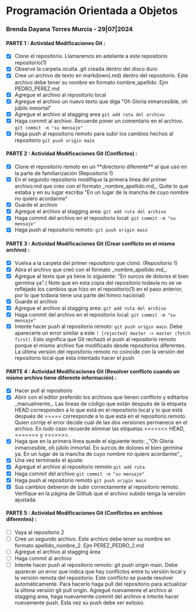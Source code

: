 ﻿# Programación Orientada a Objetos

### Brenda Dayana Torres Murcia - 29|07|2024


####  PARTE 1 : Actividad Modificaciones Git :

- [x] Clone el repositorio. Llamaremos en adelante a este repositorio repositorio(1)
- [x] Observe la carpeta oculta .git creada dentro del disco duro
- [x] Cree un archivo de texto en markdown(.md) dentro del repositorio. Este archivo debe tener su nombre en formato nombre\_apellido. Ejm PEDRO\_PEREZ.md
- [x] Agregue el archivo al repositorio local
- [x] Agregue el archivo un nuevo texto que diga "Oh Gloria inmarcesible, oh júbilo inmortal"
- [x] Agregue el archivo al stagging area  `git add ruta del archivo`
- [x] Haga commit al archivo. Recuerde poner un comentario en el archivo.  `git commit -m "su mensaje"`
- [x]  Haga push al repositorio remoto para subir los cambios hechos al repositorio  `git push origin main`

#### PARTE 2 : Actividad Modificaciones Git (Conflictos) :

- [x]  Clone el repositorio remoto en un  \*\*directorio diferente\*\*  al que usó en la parte de familiarización (Repositorio 1)
- [x]  En el segundo repositorio modifique la primera línea del primer archivo.md que creo con el formato  \_nombre\_apellido.md\_. Quite lo que estaba y en su lugar escriba "En un lugar de la mancha de cuyo nombre no quiero acordarme"
- [x] Guarde el archivo
- [x] Agregue el archivo al stagging area:  `git add ruta del archivo`
- [x] Haga commit del archivo en el repositorio local:  `git commit -m "su mensaje"`
- [x] Haga push al repositorio remoto:  `git push origin main`

#### PARTE 3 : Actividad Modificaciones Git (Crear conflicto en el mismo archivo) :

- [x]  Vuelva a la carpeta del primer repositorio que clonó. (Repositorio 1)
- [x]   Abra el archivo que creó con el formato  \_nombre\_apellido.md\_.
- [x]   Agregue al texto que ya tiene lo siguiente: "En surcos de dolores el bien germina ya".( Note que en esta copia del repositorio todavía no se ve reflejado los cambios que hizo en el repositorio(1) en el paso anterior, por lo que todavía tiene una parte del himno nacional)
- [x]   Guarde el archivo
- [x]   Agregue el archivo al stagging area:  `git add ruta del archivo`
- [x]  Haga commit del archivo en el repositorio local:  `git commit -m "su mensaje"`
- [x]   Intente hacer push al repositorio remoto:  `git push origin main`. Debe aparecerle un error similar a este  `! [rejected] master -> master (fetch first)`. Esto significa que Git rechazó el push al repositorio remoto porque el mismo archivo fue modificado desde repositorios diferentes. La última versión del repositorio remoto no coincide con la versión del repositorio local que esta intentado hacer el push

#### PARTE 4 : Actividad Modificaciones Git (Resolver conflicto cuando un mismo archivo tiene diferente información) :

- [x] Hacer pull al repositorio
- [x] Abrir con el editor preferido los archivos que tienen conflicto y editarlos  \_manualmente\_. Las líneas de código que están después de la etiqueta HEAD corresponden a lo que está en el repositorio local y lo que está después de ===== corresponde a lo que está en el repositorio remoto. Quien corrije el error decide cuál de las dos versiones permanece en el archivo. En todo caso recuerde eliminar las etiquetas <<<<<<< HEAD, ======= y >>>>>>>.
- [x] Haga que en la primera línea quede el siguiente texto:  \_"Oh Gloria inmarcesible, oh júbilo inmortal. En surcos de dolores el bien germina ya. En un lugar de la mancha de cuyo nombre no quiero acordarme"\_
- [x]  Una vez terminado el ajuste:
- [x] Agregué el archivo al repositorio remoto  `git add ruta`
- [x] Haga commit del archivo  `git commit -m "su mensaje"`
- [x]  Haga push al repositorio remoto  `git push origin main`
- [x] Sus cambios debieron de subir correctamente al repositorio remoto. Verifique en la página de Github que el archivo subido tenga la versión ajustada.

#### PARTE 5 : Actividad Modificaciones Git (Conflictos en archivos diferentes) :

- [ ] Vaya al repositorio 2
- [ ] Cree un segundo archivo. Este archivo debe tener su nombre en formato apellido_nombre_2. Ejm PEREZ_PEDRO_2.md
- [ ] Agregue el archivo al stagging área
- [ ] Haga commit al archivo
- [ ] Intente hacer push al repositorio remoto: git push origin main. Debe aparecer un error que indica que hay conflictos entre tu versión local y la versión remota del repositorio. Este conflicto se puede resolver automáticamente. Para hacerlo haga pull del repositorio para actualizar la última versión git pull origin. Agregué nuevamente el archivo al stagging area, haga nuevamente commit del archivo e intente hacer nuevamente push. Esta vez su push debe ser exitoso.